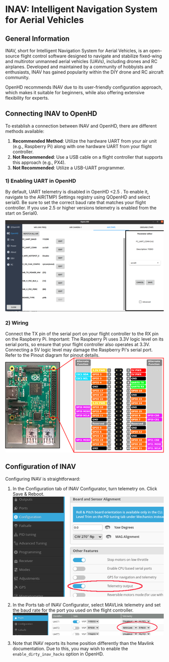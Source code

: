 # INAV: Intelligent Navigation System for Aerial Vehicles

## General Information

INAV, short for Intelligent Navigation System for Aerial Vehicles, is an open-source flight control software designed to navigate and stabilize fixed-wing and multirotor unmanned aerial vehicles (UAVs), including drones and RC airplanes. Developed and maintained by a community of hobbyists and enthusiasts, INAV has gained popularity within the DIY drone and RC aircraft community.

OpenHD recommends INAV due to its user-friendly configuration approach, which makes it suitable for beginners, while also offering extensive flexibility for experts.

## Connecting INAV to OpenHD

To establish a connection between INAV and OpenHD, there are different methods available:

1. **Recommended Method**: Utilize the hardware UART from your air unit (e.g., Raspberry Pi) along with one hardware UART from your flight controller.
2. **Not Recommended**: Use a USB cable on a flight controller that supports this approach (e.g., PX4).
3. **Not Recommended**: Utilize a USB-UART programmer.

### 1) Enabling UART in OpenHD

By default, UART telemetry is disabled in OpenHD <2.5 . To enable it, navigate to the AIR(TMP) Settings registry using QOpenHD and select serial0. Be sure to set the correct baud rate that matches your flight controller.
If you use 2.5 or higher versions telemetry is enabled from the start on Serial0.

![Enable UART in OpenHD](../.gitbook/assets/Screenshot%20from%202022-11-12%2019-19-37.png)

### 2) Wiring

Connect the TX pin of the serial port on your flight controller to the RX pin on the Raspberry Pi. Important: The Raspberry Pi uses 3.3V logic level on its serial ports, so ensure that your flight controller also operates at 3.3V. Connecting a 5V logic level may damage the Raspberry Pi's serial port. Refer to the Pinout diagram for pinout details.
![RPI Pinout](../.gitbook/assets/rp2_pinout.png)



## Configuration of INAV

Configuring INAV is straightforward:

1. In the Configuration tab of INAV Configurator, turn telemetry on. Click Save & Reboot.
![enabling telemetry in the configuration tab](../.gitbook/assets/inav-configuration-telemetry.png)

2. In the Ports tab of INAV Configurator, select MAVLink telemetry and set the baud rate for the port you used on the
flight controller.
![configuring the telemetry port in the telemetry tab](../.gitbook/assets/inav-ports-telemetry.png)

3. Note that INAV reports its home position differently than the Mavlink documentation. Due to this, you may wish to enable the `enable_dirty_inav_hacks` option in OpenHD.
